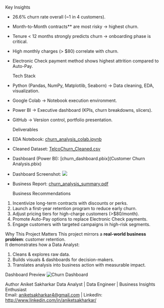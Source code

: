 


  Key Insights
- 26.6% churn rate overall (~1 in 4 customers).  
- Month-to-Month contracts** are most risky → highest churn.  
- Tenure < 12 months strongly predicts churn → onboarding phase is critical.  
- High monthly charges (> $80) correlate with churn.  
- Electronic Check payment method shows highest attrition compared to Auto-Pay.  



  Tech Stack
- Python (Pandas, NumPy, Matplotlib, Seaborn) → Data cleaning, EDA, visualization.  
- Google Colab → Notebook execution environment.  
- Power BI → Executive dashboard (KPIs, churn breakdowns, slicers).  
- GitHub → Version control, portfolio presentation.  



  Deliverables
- EDA Notebook: [churn_analysis_colab.ipynb](churn_analysis_colab.ipynb) 
- Cleaned Dataset: [TelcoChurn_Cleaned.csv](data/TelcoChurn_Cleaned.csv)  
- Dashboard (Power BI): [churn_dashboard.pbix](Customer Churn Analysis.pbix)  
- Dashboard Screenshot: ![](dashboard/churn_dashboard_screenshot.png)  
- Business Report: [churn_analysis_summary.pdf](report/churn_analysis_summary.pdf)  



  Business Recommendations
1. Incentivize long-term contracts with discounts or perks.  
2. Launch a first-year retention program to reduce early churn.  
3. Adjust pricing tiers for high-charge customers (>$80/month).  
4. Promote Auto-Pay options to replace Electronic Check payments.  
5. Engage customers with targeted campaigns in high-risk segments.  



  Why This Project Matters
This project mirrors a **real-world business problem**: customer retention.  
It demonstrates how a Data Analyst:  
1. Cleans & explores raw data.  
2. Builds visuals & dashboards for decision-makers.  
3. Translates analysis into business action with measurable impact.  



  Dashboard Preview
![Churn Dashboard](dashboard/churn_dashboard_screenshot.png)



 Author
Aniket Sakharkar 
Data Analyst | Data Engineer | Business Insights Enthusiast  
 Email: aniketsakharkar4@gmail.com |  LinkedIn: http://www.linkedin.com/in/aniketsakharkar/   

